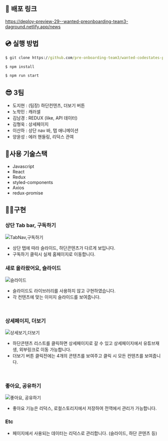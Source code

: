 ## 🚀 배포 링크

https://deploy-preview-29--wanted-preonboarding-team3-daground.netlify.app/news

## 💿 실행 방법

```cmd
$ git clone https://github.com/pre-onboarding-team3/wanted-codestates-project-3-4.git

$ npm install

$ npm run start
```

## 😎 3팀

- 도지현 : (팀장) 하단컨텐츠, 더보기 버튼
- 노학민 : 캐러셀
- 김남경 : REDUX (like, API 데이터)
- 김형욱 : 상세페이지
- 이산하 : 상단 nav 바, 탭 애니메이션
- 양윤성 : 에러 핸들링, 리덕스 관여

## 🎇사용 기술스택

- Javascript
- React
- Redux
- styled-components
- Axios
- redux-promise

## 👩‍💻구현

### 상단 Tab bar, 구독하기

![TabNav,구독하기](https://user-images.githubusercontent.com/87519250/158075896-a7cc9ac6-caee-452a-bcf9-d54318d8392e.gif)

- 상단 탭에 따라 슬라이드, 하단콘텐츠가 다르게 보입니다.
- 구독하기 클릭시 실제 홈페이지로 이동합니다.
  <br />

### 새로 올라왔어요, 슬라이드

![슬라이드](https://user-images.githubusercontent.com/87519250/158075839-cb6fefef-59b5-4b4a-9cb0-197f4b4af464.gif)

- 슬라이드도 라이브러리를 사용하지 않고 구현하였습니다.
- 각 컨텐츠에 맞는 이미지 슬라이드를 보여줍니다.

<br />

### 상세페이지, 더보기

![상세보기,더보기](https://user-images.githubusercontent.com/87519250/158075842-c137eebc-49c7-4d6c-8325-cff70143b84a.gif)

- 하단콘텐츠 리스트를 클릭하면 상세페이지로 갈 수 있고 상세페이지에서 유튜브재생, 외부링크로 이동 가능합니다.
- 더보기 버튼 클릭전에는 4개의 콘텐츠를 보여주고 클릭 시 모든 컨텐츠를 보여줍니다.

<br />

### 좋아요, 공유하기

![좋아요, 공유하기](https://user-images.githubusercontent.com/87519250/158075845-848a10ef-c213-468c-93aa-b04781cdbf41.gif)

- 좋아요 기능은 리덕스, 로컬스토리지에서 저장하여 전역에서 관리가 가능합니다.

### Etc

- 페이지에서 사용되는 데이터는 리덕스로 관리합니다. (슬라이드, 하단 콘텐츠 등)
